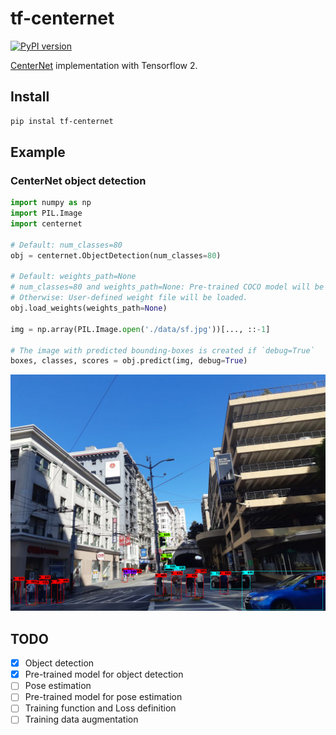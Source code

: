 # tf-centernet
[![PyPI version](https://badge.fury.io/py/tf-centernet.svg)](https://badge.fury.io/py/tf-centernet)

[CenterNet](https://arxiv.org/abs/1904.07850) implementation with Tensorflow 2.

## Install
```bash
pip instal tf-centernet
```

## Example
### CenterNet object detection
```python
import numpy as np
import PIL.Image
import centernet

# Default: num_classes=80
obj = centernet.ObjectDetection(num_classes=80)

# Default: weights_path=None
# num_classes=80 and weights_path=None: Pre-trained COCO model will be loaded.
# Otherwise: User-defined weight file will be loaded.
obj.load_weights(weights_path=None)

img = np.array(PIL.Image.open('./data/sf.jpg'))[..., ::-1]

# The image with predicted bounding-boxes is created if `debug=True`
boxes, classes, scores = obj.predict(img, debug=True)
```
![output](https://raw.githubusercontent.com/Licht-T/tf-centernet/master/data/output.png)

## TODO
* [x] Object detection
* [x] Pre-trained model for object detection
* [ ] Pose estimation
* [ ] Pre-trained model for pose estimation
* [ ] Training function and Loss definition
* [ ] Training data augmentation

